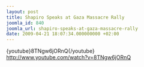 ```yaml
---
layout: post
title: Shapiro Speaks at Gaza Massacre Rally
joomla_id: 840
joomla_url: shapiro-speaks-at-gaza-massacre-rally
date: 2009-04-21 18:07:34.000000000 +02:00
---
```

{youtube}8TNgw6jORnQ{/youtube} <br /><a href="http://www.youtube.com/watch?v=8TNgw6jORnQ">http://www.youtube.com/watch?v=8TNgw6jORnQ</a>

